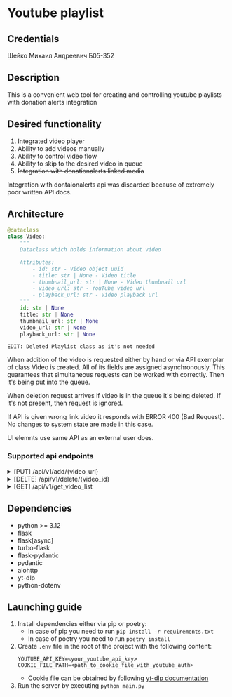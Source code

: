 # Youtube playlist

## Credentials

Шейко Михаил Андреевич Б05-352

## Description

This is a convenient web tool for creating and controlling youtube playlists with donation alerts integration

## Desired functionality

1) Integrated video player
1) Ability to add videos manually
2) Ability to control video flow
3) Ability to skip to the desired video in queue
4) <s>Integration with donationalerts linked media</s>

Integration with dontaionalerts api was discarded because of extremely poor written API docs.

## Architecture

```python
@dataclass
class Video:
    """
    Dataclass which holds information about video

    Attributes:
        - id: str - Video object uuid
        - title: str | None - Video title
        - thumbnail_url: str | None - Video thumbnail url
        - video_url: str - YouTube video url
        - playback_url: str - Video playback url
    """
    id: str | None
    title: str | None
    thumbnail_url: str | None
    video_url: str | None
    playback_url: str | None
```

`EDIT: Deleted Playlist class as it's not needed`

When addition of the video is requested either by hand or via API exemplar of class Video is created. All of its fields are assigned asynchronously. This guarantees that simultaneous requests can be worked with correctly. Then it's being put into the queue.

When deletion request arrives if video is in the queue it's being deleted. If it's not present, then request is ignored.

If API is given wrong link video it responds with ERROR 400 (Bad Request). No changes to system state are made in this case.

UI elemnts use same API as an external user does.

### Supported api endpoints

<details>
<summary>[PUT] /api/v1/add/{video_url}</summary>
Add video to the queue by its url
</details>
<details>
<summary>[DELTE] /api/v1/delete/{video_id}</summary>
Delete video by its id
</details>
<details>
<summary>[GET] /api/v1/get_video_list</summary>
Get list of links and titles to videos in queue, including last 5 played videos
</details>

## Dependencies

- python >= 3.12
- flask
- flask[async]
- turbo-flask
- flask-pydantic
- pydantic
- aiohttp
- yt-dlp
- python-dotenv


## Launching guide
1) Install dependencies either via pip or poetry:
    * In case of pip you need to run `pip install -r requirements.txt`
    * In case of poetry you need to run `poetry install`
2) Create `.env` file in the root of the project with the following content:
    ```
    YOUTUBE_API_KEY=<your_youtube_api_key>
    COOKIE_FILE_PATH=<path_to_cookie_file_with_youtube_auth>
    ```
   * Cookie file can be obtained by following [yt-dlp documentation](https://github.com/yt-dlp/yt-dlp/wiki/Extractors#exporting-youtube-cookies)
3) Run the server by executing `python main.py`
